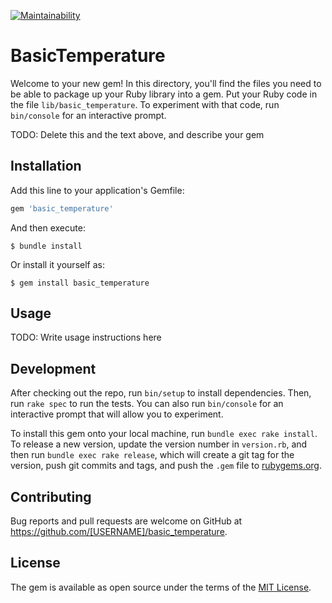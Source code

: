 [![Maintainability](https://api.codeclimate.com/v1/badges/a9acbc8db712f308d5f8/maintainability)](https://codeclimate.com/github/marian13/basic_temperature/maintainability)

# BasicTemperature

Welcome to your new gem! In this directory, you'll find the files you need to be able to package up your Ruby library into a gem. Put your Ruby code in the file `lib/basic_temperature`. To experiment with that code, run `bin/console` for an interactive prompt.

TODO: Delete this and the text above, and describe your gem

## Installation

Add this line to your application's Gemfile:

```ruby
gem 'basic_temperature'
```

And then execute:

    $ bundle install

Or install it yourself as:

    $ gem install basic_temperature

## Usage

TODO: Write usage instructions here

## Development

After checking out the repo, run `bin/setup` to install dependencies. Then, run `rake spec` to run the tests. You can also run `bin/console` for an interactive prompt that will allow you to experiment.

To install this gem onto your local machine, run `bundle exec rake install`. To release a new version, update the version number in `version.rb`, and then run `bundle exec rake release`, which will create a git tag for the version, push git commits and tags, and push the `.gem` file to [rubygems.org](https://rubygems.org).

## Contributing

Bug reports and pull requests are welcome on GitHub at https://github.com/[USERNAME]/basic_temperature.


## License

The gem is available as open source under the terms of the [MIT License](https://opensource.org/licenses/MIT).
